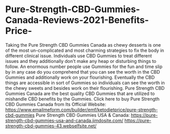 # Pure-Strength-CBD-Gummies-Canada-Reviews-2021-Benefits-Price-
Taking the Pure Strength CBD Gummies Canada as chewy desserts is one of the most un-complicated and most charming strategies to fix the body in different clinical issue. Individuals use CBD Gummies to treat different issues and they additionally don't make any heap or disturbing things to follow. An enormous number people use Gummies for the fun and time slip by in any case do you comprehend that you can see the worth in the CBD Gummies and additionally work on your flourishing. Eventually the CBD things are accessible in sort of Gummies so individuals can see the worth in the chewy sweets and besides work on their flourishing. Pure Strength CBD Gummies Canada are the best quality CBD Gummies that are utilized to mishandle CBD benefits by the Gummies. Click here to buy Pure Strength CBD Gummies Canada from Its Official Website: https://www.emailmeform.com/builder/emf/ketodietprice/pure-strength-cbd-gummies  Pure Strength CBD Gummies USA &amp; Canada: https://pure-strength-cbd-gummies-usa-and-canada.jimdosite.com/  https://pure-strength-cbd-gummies-43.webselfsite.net/
